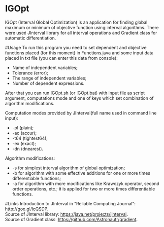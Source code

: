 # IGOpt
IGOpt (Interval Global Optimization) is an application for finding global maximum or minimum of objective function
using interval algorithms. There were used JInterval library for all interval operations
and Gradient class for automatic differentiation.

#Usage
To run this program you need to set dependent and objective functions placed (for this moment)
in Functions.java and some input data placed in txt file (you can enter this data from console):
* Name of independent variables;
* Tolerance (error);
* The range of independent variables;
* Number of dependent expressions.  


After that you can run IGOpt.sh (or IGOpt.bat) with input file as script argument, computations mode and one of keys which set combination
of algorithm modifications.


Computation modes provided by JInterval(full name used in command line input):
* -pl (plain);
* -ac (accur);
* -t64 (tightest64);
* -ex (exact);
* -dn (dnearest).


Algorithm modifications:
* -s for simplest interval algorithm of global optimization;
* -b for algorithm with some effective additions for one or more times differentiable functions;
* -a for algorithm with more modifications like Krawczyk operator, second order operations, etc.; it is applied
for two or more times differentiable functions.

#Links
Introduction to JInterval in "Reliable Computing Journal": http://goo.gl/IcQSDP.  
Source of JInterval library: https://java.net/projects/jinterval.  
Source of Gradient class: https://github.com/Astronautr/gradient.
